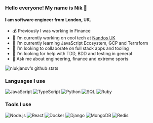 ### Hello everyone! My name is Nik 👋
#### I am software engineer from London, UK.

- 💰 Previously I was working in Finance
- 🔭 I’m currently working on cool tech at [Nandos UK](https://www.nandos.co.uk/)
- 🌱 I’m currently learning JavaScript Ecosystem, GCP and Terraform
- 👯 I’m looking to collaborate on full stack apps and tooling
- 🤔 I’m looking for help with TDD, BDD and testing in general
- 💬 Ask me about engineering, finance and extreme sports

![nlukjanov's github stats](https://github-readme-stats.vercel.app/api?username=nlukjanov&count_private=true&show_icons=true&title_color=3340fc&text_color=3340fc)

### Languages I use

![JavaScript](https://img.shields.io/badge/-JavaScript-000?&logo=JavaScript)
![TypeScript](https://img.shields.io/badge/-TypeScript-000?&logo=TypeScript)
![Python](https://img.shields.io/badge/-Python-000?&logo=Python)
![SQL](https://img.shields.io/badge/-SQL-000?&logo=MySQL)
![Ruby](https://img.shields.io/badge/-Ruby-000?&logo=Ruby&logoColor=900)

### Tools I use

![Node.js](https://img.shields.io/badge/-Node.js-000?&logo=node.js)
![React](https://img.shields.io/badge/-React-000?&logo=React)
![Docker](https://img.shields.io/badge/-Docker-000?&logo=Docker)
![Django](https://img.shields.io/badge/-django-000?&logo=django)
![MongoDB](https://img.shields.io/badge/-Mongodb-000?&logo=mongodb)
![Redis](https://img.shields.io/badge/-Redis-000?&logo=Redis)

<!--
**nlukjanov/nlukjanov** is a ✨ _special_ ✨ repository because its `README.md` (this file) appears on your GitHub profile.
Here are some ideas to get you started:

-->
